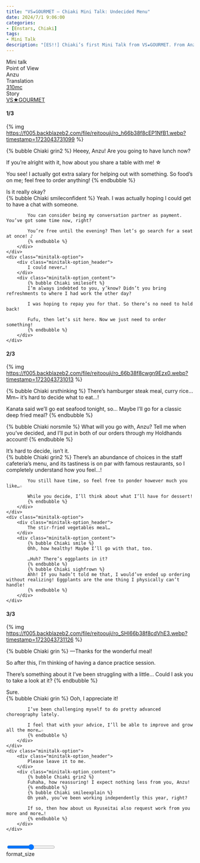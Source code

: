 ```yaml
---
title: "VS★GOURMET – Chiaki Mini Talk: Undecided Menu"
date: 2024/7/1 9:06:00
categories:
- [Enstars, Chiaki]
tags:
- Mini Talk
description: "[ES!!] Chiaki’s first Mini Talk from VS★GOURMET. From Anzu’s POV."
---
```

<div class="three-wrapper" style="--storyColor:#5ac189;--storyColor-rgb:90,193,137;--storyColor-h:147.4;--storyColor-s:45.4%;--storyColor-l:55.5%;">
    <div class="info-area">
        <div class="info">
            <div class="info-item characters">
                <div class="label">
                    Mini talk
                </div>
                <div class="value">
					<a href="/categories/Enstars/Chiaki" character="Chiaki"></a>
                </div>
            </div>
            <div class="info-item one">
                <div class="label">
                    Point of View
                </div>
                <div class="value">
                    Anzu
                </div>
            </div>
            <div class="info-item two">
                <div class="label">
                    Translation
                </div>
                <div class="value">
                    <a href="/about">310mc</a>
                </div>
            </div>
            <div class="info-item three">
                <div class="label">
                   Story
                </div>
                <div class="value">
                    <a href="/vs_gourmet">VS★GOURMET</a>
                </div>
            </div>
        </div>
    </div>
</div>

<!-- more -->

#### <div mt="rare"></div> 1/3

{% img https://f005.backblazeb2.com/file/reitoouji/ro_h66b38f8cEP1NfB1.webp?timestamp=1723043731099 %}

{% bubble Chiaki grin2 %}
Heeey, Anzu! Are you going to have lunch now?

If you’re alright with it, how about you share a table with me! ☆

You see! I actually got extra salary for helping out with something. So food’s on me; feel free to order anything!
{% endbubble %}

<div class="minitalk" character="Anzu">
    <div class="minitalk-option">
        <div class="minitalk-option_header">
            Is it really okay?
        </div>
        <div class="minitalk-option_content">
            {% bubble Chiaki smileconfident %}
            Yeah. I was actually hoping I could get to have a chat with someone.

            You can consider being my conversation partner as payment. You’ve got some time now, right?

            You’re free until the evening? Then let’s go search for a seat at once! ♪
			{% endbubble %}
        </div>
    </div>
    <div class="minitalk-option">
        <div class="minitalk-option_header">
            I could never…!
        </div>
        <div class="minitalk-option_content">
            {% bubble Chiaki smilesoft %}
            I’m always indebted to you, y’know? Didn’t you bring refreshments to where I had work the other day?

            I was hoping to repay you for that. So there’s no need to hold back!

            Fufu, then let’s sit here. Now we just need to order something!
			{% endbubble %}
        </div>
    </div>
</div>

#### <div mt="rare"></div> 2/3

{% img https://f005.backblazeb2.com/file/reitoouji/ro_66b38f8cwgn9Ezx0.webp?timestamp=1723043731013 %}

{% bubble Chiaki srsthinking %}
There’s hamburger steak meal, curry rice… Mm~ it’s hard to decide what to eat…!

Kanata said we’ll go eat seafood tonight, so… Maybe I’ll go for a classic deep fried meal?
{% endbubble %}

{% bubble Chiaki norsmile %}
What will you go with, Anzu? Tell me when you’ve decided, and I’ll put in both of our orders through my Holdhands account!
{% endbubble %}

<div class="minitalk" character="Anzu">
    <div class="minitalk-option">
        <div class="minitalk-option_header">
            It’s hard to decide, isn’t it.
        </div>
        <div class="minitalk-option_content">
            {% bubble Chiaki grin2 %}
            There’s an abundance of choices in the staff cafeteria’s menu, and its tastiness is on par with famous restaurants, so I completely understand how you feel…!

            You still have time, so feel free to ponder however much you like…☆

            While you decide, I’ll think about what I’ll have for dessert!
			{% endbubble %}
        </div>
    </div>
    <div class="minitalk-option">
        <div class="minitalk-option_header">
            The stir-fried vegetables meal…
        </div>
        <div class="minitalk-option_content">
            {% bubble Chiaki smile %}
            Ohh, how healthy! Maybe I’ll go with that, too.

            …Huh? There’s eggplants in it?
            {% endbubble %}
            {% bubble Chiaki sighfrown %}
            Ahh! If you hadn’t told me that, I would’ve ended up ordering without realizing! Eggplants are the one thing I physically can’t handle!
			{% endbubble %}
        </div>
    </div>
</div>

#### <div mt="rare"></div> 3/3

{% img https://f005.backblazeb2.com/file/reitoouji/ro_SHI66b38f8cdVhE3.webp?timestamp=1723043731126 %}

{% bubble Chiaki grin %}
—Thanks for the wonderful meal!

So after this, I’m thinking of having a dance practice session.

There’s something about it I’ve been struggling with a little… Could I ask you to take a look at it?
{% endbubble %}

<div class="minitalk" character="Anzu">
    <div class="minitalk-option">
        <div class="minitalk-option_header">
            Sure.
        </div>
        <div class="minitalk-option_content">
            {% bubble Chiaki grin %}
            Ooh, I appreciate it!

            I’ve been challenging myself to do pretty advanced choreography lately.

            I feel that with your advice, I’ll be able to improve and grow all the more…☆
			{% endbubble %}
        </div>
    </div>
    <div class="minitalk-option">
        <div class="minitalk-option_header">
            Please leave it to me.
        </div>
        <div class="minitalk-option_content">
            {% bubble Chiaki grin2 %}
            Fuhaha, how reassuring! I expect nothing less from you, Anzu!
            {% endbubble %}
            {% bubble Chiaki smileexplain %}
            Oh yeah, you’ve been working independently this year, right?

            If so, then how about us Ryuseitai also request work from you more and more…!
			{% endbubble %}
        </div>
    </div>
</div>
<br>
<div class="navigation2">
    <div class="toolbar-wrapper">
        <div class="slider-container">
            <input type="range" min="1" max="5" value="3" class="slider">
        </div>
        <div class="toolbar">
            <a target="_blank" href="/translations" class="home-button" title="Translations Masterlist"><i class="fa fa-home"></i></a>
            <div class="toolbar__section">
                <a id="sliderDrop">
                    <span class="material-icons-round" title="Text Size">format_size</span>
                </a>
            </div>
            <a target="_blank" href="/vs_gourmet#Mini-Talks" title="Index"><i class="fa fa-star"></i></a>
            <a href="/vs_gourmet/minitalk/chiaki_2" title="Chiaki Mini Talk: In Order To Represent Myself"><i class="fa fa-arrow-right"></i></a>
            <a href="#top" class="top-arrow" title="Back to Top"><i class="fa fa-arrow-up"></i></a>
        </div>
    </div>
</div>